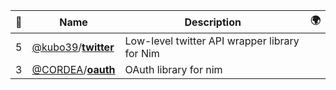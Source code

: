 |:star2: | Name | Description | 🌍|
|---|---|---|---|
|5|[@kubo39](https://github.com/kubo39)/[**twitter**](https://github.com/kubo39/twitter)|Low-level twitter API wrapper library for Nim||
|3|[@CORDEA](https://github.com/CORDEA)/[**oauth**](https://github.com/CORDEA/oauth)|OAuth library for nim||

